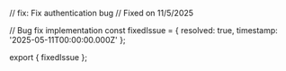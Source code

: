 // fix: Fix authentication bug
// Fixed on 11/5/2025

// Bug fix implementation
const fixedIssue = {
  resolved: true,
  timestamp: '2025-05-11T00:00:00.000Z'
};

export { fixedIssue };